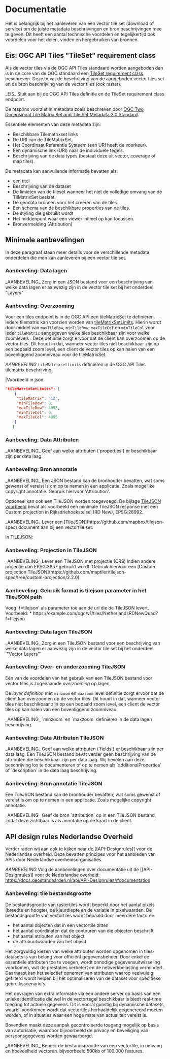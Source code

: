 # Documentatie

Het is belangrijk bij het aanleveren van een vector tile set (download of service) om de juiste metadata beschrijvingen en bron beschrijvingen mee te geven. Dit heeft een aantal technische voordelen en tegelijkertijd ook voordelen voor het delen, vinden en hergebruiken van bronnen.

## Eis: OGC API Tiles **"TileSet" requirement class**
Als de vector tiles via de OGC API Tiles standaard worden aangeboden dan is in de core van de OGC standaard een [TileSet requirement class](http://www.opengis.net/spec/ogcapi-tiles-1/1.0/req/tileset) beschreven. Deze bevat de beschrijving van de aangeboden vector tiles set en de bron beschrijving van de vector tiles (ook raster).

<div class="advisement">
_EIS_ Sluit aan bij de OGC API Tiles definitie en de TileSet requirement class endpoint.
</div>

De respons voorziet in metadata zoals beschreven door [OGC Two Dimensional Tile Matrix Set and Tile Set Metadata 2.0 Standard](https://docs.ogc.org/is/17-083r4/17-083r4.html). 

Essentiele elementen van deze metadata zijn: 

- Beschikbare Tilematrixset links
- De URI van de TileMatrixSet
- Het Coordinaat Referentie Systeem (een URI heeft de voorkeur).
- Een dynamische link (URI) naar de individuele tegels.
- Beschrijving van de data types (bestaat deze uit vector, coverage of map tiles).

De metadata kan aanvullende informatie bevatten als: 

- een titel
- Beschrijving van de dataset
- De limieten van de tileset wanneer het niet de volledige omvang van de TilMatrixSet beslaat. 
- De geodata bronnen voor het creëren van de tiles. 
- Een schema van de beschikbare properties van de tiles. 
- De styling die gebruikt wordt 
- Het middenpunt waar een viewer initieel op kan focussen. 
- Bronvermelding (Attribution)

## Minimale aanbevelingen
In deze paragraaf staan meer details voor de verschillende metadata onderdelen die men kan aanleveren bij een vector tile set.

### Aanbeveling: Data lagen 
<div class="informative">
_AANBEVELING_ Zorg in een JSON bestand voor een beschrijving van welke data lagen er aanwezig zijn in de vector tile set bij het onderdeel "Layers"
</div>

### Aanbeveling: Overzooming
<div class="informative">

Voor een tiles endpoint is in de OGC API een tileMatrixSet te definiëren.
Iedere tilematrix kan voorzien worden van [tileMatrixSetLimits](https://docs.ogc.org/is/17-083r4/17-083r4.html#table12).
Hierin wordt door middel van `maxTileRow`, `minTileRow`, `maxTileCol` en `minTileCol` voor ieder `tileMatrix` aangegeven welke tiles beschikbaar zijn voor welke zoomlevels .
Deze definitie zorgt ervoor dat de client kan overzoomen op de vector tiles.
Dit houdt in dat, wanneer vector tiles niet beschikbaar zijn op een bepaald zoom level, een client de vector tiles op kan halen van een bovenliggend zoomniveau voor de tileMatrixSet. 

_AANBEVELING_ `tileMatrixsetlimits` definiëren in de OGC API Tiles tilematrix beschrijving.

|Voorbeeld in json:
```json
"tileMatrixSetLimits": [
    {
     "tileMatrix": "12",
     "minTileRow": 0,
     "maxTileRow": 4095,
     "minTileCol": 0,
     "maxTileCol": 4095
    }
   ]
```

</div>

### Aanbeveling: Data Attributen
<div class="informative">
_AANBEVELING_  Geef aan welke attributen (`properties`) er beschikbaar zijn per data laag. 
</div>

### Aanbeveling: Bron annotatie

<div class="informative">
_AANBEVELING_ Een JSON bestand kan de bronhouder bevatten, wat soms gewenst of vereist is om op te nemen in een applicatie. Zoals mogelijke copyright annotatie. Gebruik hiervoor 'Attribution'.
</div>

Optioneel kan ook een TileJSON worden toegevoegd.
De bijlage [TileJSON voorbeeld](#TileJSON) bevat als voorbeeld een minimale TileJSON response met een Custom projection in Rijksdriehoekstelsel (RD New), EPSG:28992.

<div class="informative">
_AANBEVELING_ Lever een [TileJSON](https://github.com/mapbox/tilejson-spec) document aan bij een vectortile set.

In TILEJSON:

### Aanbeveling: Projection in TileJSON
<div class="informative">
_AANBEVELING_ Lever een TileJSON met projectie (CRS) indien andere projectie dan EPSG:3857 gebruikt wordt.
Gebruik hiervoor een [Custom projection TileJSON](https://github.com/maptiler/tilejson-spec/tree/custom-projection/2.2.0)
</div>

### Aanbeveling: Gebruik format is tilejson parameter in het TileJSON path
<div class="informative">
Voeg 'f=tilejson' als parameter toe aan de url die de TileJSON levert.
Voorbeeld:
* https://example.com/ogc/v1/tiles/NetherlandsRDNewQuad?f=tilejson
</div>

### Aanbeveling: Data lagen TileJSON
<div class="informative">
_AANBEVELING_ Zorg in een TileJSON bestand voor een beschrijving van welke data lagen er aanwezig zijn in de vector tile set bij het onderdeel `"Vector Layers"`
</div>

### Aanbeveling: Over- en underzooming TileJSON
Eén van de voordelen van het gebruik van een TileJSON bestand voor vector tiles is zogenaamde _overzooming_ op lagen.

De _layer definition_ met `minzoom` en `maxzoom` level definitie zorgt ervoor dat de client kan overzoomen op de vector tiles. Dit houdt in dat, wanneer vector tiles niet beschikbaar zijn op een bepaald zoom level, een client de vector tiles op kan halen van een bovenliggend zoomniveau.

<div class="informative">
_AANBEVELING_ `minzoom` en `maxzoom` definiëren in de data lagen beschrijving.
</div>

### Aanbeveling: Data Attributen TileJSON
<div class="informative">
_AANBEVELING_  Geef aan welke attributen (`fields`) er beschikbaar zijn per data laag. Een TileJSON bestand bevat verder geen beschrijving van de attributen die beschikbaar zijn per data laag. Wij bevelen aan deze beschrijving los te documenteren of op te nemen als `additionalProperties` of `description` in de data laag beschrijving.
</div>

### Aanbeveling: Bron annotatie TileJSON

Een TileJSON bestand kan de bronhouder bevatten, wat soms gewenst of vereist is om op te nemen in een applicatie. Zoals mogelijke copyright annotatie.

<div class="informative">
_AANBEVELING_  Geef de bron `attribution` op in een TileJSON bestand, zodat deze zichtbaar is als annotatie op de kaart in de client.
</div>

## API design rules Nederlandse Overheid
Verder raden wij aan ook te kijken naar de [[API-Designrules]] voor de Nederlandse overheid. Deze bevatten principes voor het aanbieden van APIs door Nederlandse overheidsorganisaties.

_AANBEVELING_ Volg de aanbevelingen over documentatie uit de [[API-Designrules]] voor de Nederlandse overheid: https://docs.geostandaarden.nl/api/API-Designrules/#documentation

### Aanbeveling: tile bestandsgrootte
De bestandsgrootte van rastertiles wordt beperkt door het aantal pixels (breedte en hoogte), de kleurdiepte en de variatie in pixelwaarden. De bestandsgrootte van vectortiles wordt bepaald door meerdere factoren:
- het aantal objecten dat in een vectortile zitten
- het aantal coördinaten dat de contouren van die objecten beschrijft
- het aantal atributen van het object
- de attribuutwaarden van het object

Het zorgvuldig kiezen van welke attributen worden opgenomen in tiles-datasets is van belang voor efficiënt gegevensbeheer.
Door enkel de essentiële attributen toe te voegen, wordt onnodige gegevensuitwisseling voorkomen, wat de prestaties verbetert en de netwerkbelasting vermindert.
Daarnaast kan het selectief opnemen van attributen waarop veelvuldig gefilterd wordt helpen bij het optimaliseren van de dataset voor specifieke gebruiksscenario's.

Het opvragen van extra informatie via een andere server op basis van een unieke identificatie die wel in de vectortegel beschikbaar is biedt real-time toegang tot actuele gegevens.
Dit is vooral gunstig bij dynamische datasets, waarbij voorkomen wordt dat vectortiles herhaaldelijk gegenereerd moeten worden, of in situaties waar een hoge mate van actualiteit vereist is.

Bovendien maakt deze aanpak gecontroleerde toegang mogelijk op basis van autorisatie, waardoor bijvoorbeeld de privacy en beveiliging van persoonsgegevens worden gewaarborgd.

<div class="informative">
_AANBEVELING_ Beperk de bestandsgrootte van een vectortile, in omvang en hoeveelheid vectoren. bijvoorbeeld 500kb of 100.000 features.
</div>
